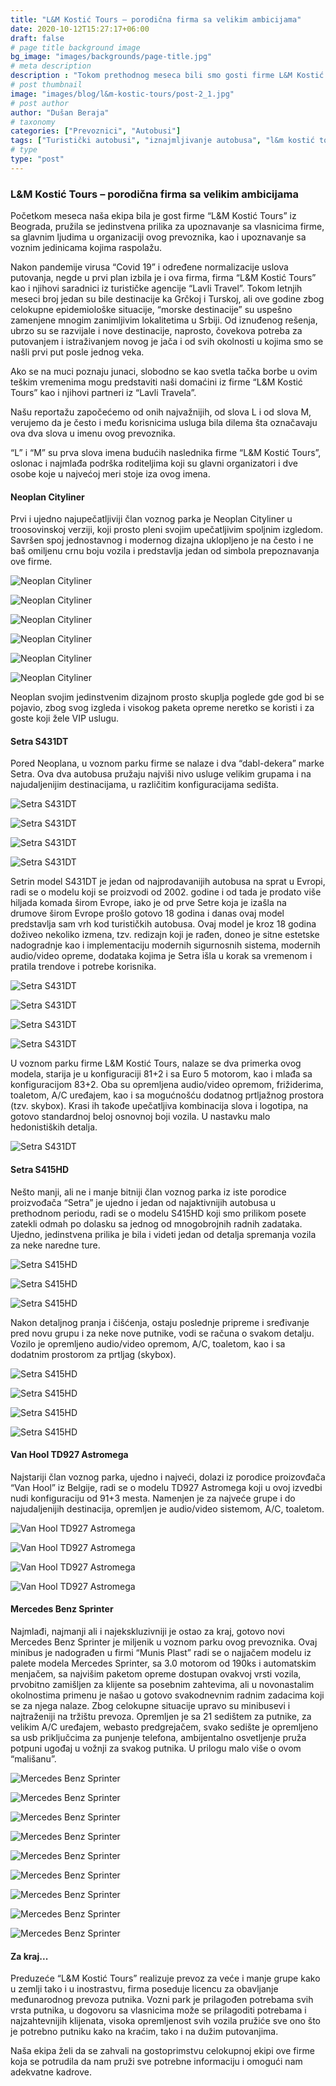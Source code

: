```yaml
---
title: "L&M Kostić Tours – porodična firma sa velikim ambicijama"
date: 2020-10-12T15:27:17+06:00
draft: false
# page title background image
bg_image: "images/backgrounds/page-title.jpg"
# meta description
description : "Tokom prethodnog meseca bili smo gosti firme L&M Kostić Tours iz Beograda, porodične firme sa velikim ambicijama i rezultatima iza sebe u prethodnom periodu."
# post thumbnail
image: "images/blog/l&m-kostic-tours/post-2_1.jpg"
# post author
author: "Dušan Beraja"
# taxonomy
categories: ["Prevoznici", "Autobusi"]
tags: ["Turistički autobusi", "iznajmljivanje autobusa", "l&m kostić tours", "lavli travel", "neoplan", "setra", "turizam", "van hool"]
# type
type: "post"
---
```


### L&M Kostić Tours – porodična firma sa velikim ambicijama

Početkom meseca naša ekipa bila je gost firme “L&M Kostić Tours” iz Beograda, pružila se jedinstvena prilika za upoznavanje sa vlasnicima firme, sa glavnim ljudima u organizaciji ovog prevoznika, kao i upoznavanje sa voznim jedinicama kojima raspolažu.

Nakon pandemije virusa “Covid 19” i određene normalizacije uslova putovanja, negde u prvi plan izbila je i ova firma, firma “L&M Kostić Tours” kao i njihovi saradnici iz turističke agencije “Lavli Travel”. Tokom letnjih meseci broj jedan su bile destinacije ka Grčkoj i Turskoj, ali ove godine zbog celokupne epidemiološke situacije, “morske destinacije” su uspešno zamenjene mnogim zanimljivim lokalitetima u Srbiji. Od iznuđenog rešenja, ubrzo su se razvijale i nove destinacije, naprosto, čovekova potreba za putovanjem i istraživanjem novog je jača i od svih okolnosti u kojima smo se našli prvi put posle jednog veka.

Ako se na muci poznaju junaci, slobodno se kao svetla tačka borbe u ovim teškim vremenima mogu predstaviti naši domaćini iz firme “L&M Kostić Tours” kao i njihovi partneri iz “Lavli Travela”.

Našu reportažu započećemo od onih najvažnijih, od slova L i od slova M, verujemo da je često i među korisnicima usluga bila dilema šta označavaju ova dva slova u imenu ovog prevoznika.

“L” i “M” su prva slova imena budućih naslednika firme “L&M Kostić Tours”, oslonac i najmlađa podrška roditeljima koji su glavni organizatori i dve osobe koje u najvećoj meri stoje iza ovog imena.

#### Neoplan Cityliner
Prvi i ujedno najupečatljiviji član voznog parka je Neoplan Cityliner u troosovinskoj verziji, koji prosto pleni svojim upečatljivim spoljnim izgledom. Savršen spoj jednostavnog i modernog dizajna uklopljeno je na često i ne baš omiljenu crnu boju vozila i predstavlja jedan od simbola prepoznavanja ove firme.

![Neoplan Cityliner](/images/blog/l&m-kostic-tours/post-2_2.jpg "Neoplan Cityliner")

![Neoplan Cityliner](/images/blog/l&m-kostic-tours/post-2_3.jpg "Neoplan Cityliner")

![Neoplan Cityliner](/images/blog/l&m-kostic-tours/post-2_4.jpg "Neoplan Cityliner")

![Neoplan Cityliner](/images/blog/l&m-kostic-tours/post-2_5.jpg "Neoplan Cityliner")

![Neoplan Cityliner](/images/blog/l&m-kostic-tours/post-2_6.jpg "Neoplan Cityliner")

![Neoplan Cityliner](/images/blog/l&m-kostic-tours/post-2_7.jpg "Neoplan Cityliner")

Neoplan svojim jedinstvenim dizajnom prosto skuplja poglede gde god bi se pojavio, zbog svog izgleda i visokog paketa opreme neretko se koristi i za goste koji žele VIP uslugu.

#### Setra S431DT

Pored Neoplana, u voznom parku firme se nalaze i dva “dabl-dekera” marke Setra. Ova dva autobusa pružaju najviši nivo usluge velikim grupama i na najudaljenijim destinacijama, u različitim konfiguracijama sedišta.

![Setra S431DT](/images/blog/l&m-kostic-tours/post-2_8.jpg "Setra S431DT")

![Setra S431DT](/images/blog/l&m-kostic-tours/post-2_9.jpg "Setra S431DT")

![Setra S431DT](/images/blog/l&m-kostic-tours/post-2_10.jpg "Setra S431DT")

![Setra S431DT](/images/blog/l&m-kostic-tours/post-2_11.jpg "Setra S431DT")

Setrin model S431DT je jedan od najprodavanijih autobusa na sprat u Evropi, radi se o modelu koji se proizvodi od 2002. godine i od tada je prodato više hiljada komada širom Evrope, iako je od prve Setre koja je izašla na drumove širom Evrope prošlo gotovo 18 godina i danas ovaj model predstavlja sam vrh kod turističkih autobusa. Ovaj model je kroz 18 godina doživeo nekoliko izmena, tzv. redizajn koji je rađen, doneo je sitne estetske nadogradnje kao i implementaciju modernih sigurnosnih sistema, modernih audio/video opreme, dodataka kojima je Setra išla u korak sa vremenom i pratila trendove i potrebe korisnika.

![Setra S431DT](/images/blog/l&m-kostic-tours/post-2_13.jpg "Setra S431DT")

![Setra S431DT](/images/blog/l&m-kostic-tours/post-2_14.jpg "Setra S431DT")

![Setra S431DT](/images/blog/l&m-kostic-tours/post-2_15.jpg "Setra S431DT")

![Setra S431DT](/images/blog/l&m-kostic-tours/post-2_16.jpg "Setra S431DT")

U voznom parku firme L&M Kostić Tours, nalaze se dva primerka ovog modela, starija je u konfiguraciji 81+2 i sa Euro 5 motorom, kao i mlađa sa konfiguracijom 83+2. Oba su opremljena audio/video opremom, frižiderima, toaletom, A/C uređajem, kao i sa mogućnošću dodatnog prtljažnog prostora (tzv. skybox). Krasi ih takođe upečatljiva kombinacija slova i logotipa, na gotovo standardnoj beloj osnovnoj boji vozila. U nastavku malo hedonistiških detalja.

![Setra S431DT](/images/blog/l&m-kostic-tours/post-2_12.jpg "Setra S431DT")

#### Setra S415HD

Nešto manji, ali ne i manje bitniji član voznog parka iz iste porodice proizvođača “Setra” je ujedno i jedan od najaktivnijih autobusa u prethodnom periodu, radi se o modelu S415HD koji smo prilikom posete zatekli odmah po dolasku sa jednog od mnogobrojnih radnih zadataka. Ujedno, jedinstvena prilika je bila i videti jedan od detalja spremanja vozila za neke naredne ture.

![Setra S415HD](/images/blog/l&m-kostic-tours/post-2_17.jpg "Setra S415HD")

![Setra S415HD](/images/blog/l&m-kostic-tours/post-2_18.jpg "Setra S415HD")

![Setra S415HD](/images/blog/l&m-kostic-tours/post-2_19.jpg "Setra S415HD")

Nakon detaljnog pranja i čišćenja, ostaju poslednje pripreme i sređivanje pred novu grupu i za neke nove putnike, vodi se računa o svakom detalju. Vozilo je opremljeno audio/video opremom, A/C, toaletom, kao i sa dodatnim prostorom za prtljag (skybox).

![Setra S415HD](/images/blog/l&m-kostic-tours/post-2_20.jpg "Setra S415HD")

![Setra S415HD](/images/blog/l&m-kostic-tours/post-2_22.jpg "Setra S415HD")

![Setra S415HD](/images/blog/l&m-kostic-tours/post-2_21.jpg "Setra S415HD")

![Setra S415HD](/images/blog/l&m-kostic-tours/post-2_23.jpg "Setra S415HD")

#### Van Hool TD927 Astromega

Najstariji član voznog parka, ujedno i najveći, dolazi iz porodice proizovđača “Van Hool” iz Belgije, radi se o modelu TD927 Astromega koji u ovoj izvedbi nudi konfiguraciju od 91+3 mesta. Namenjen je za najveće grupe i do najudaljenijih destinacija, opremljen je audio/video sistemom, A/C, toaletom.

![Van Hool TD927 Astromega](/images/blog/l&m-kostic-tours/post-2_24.jpg "Van Hool TD927 Astromega")

![Van Hool TD927 Astromega](/images/blog/l&m-kostic-tours/post-2_25.jpg "Van Hool TD927 Astromega")

![Van Hool TD927 Astromega](/images/blog/l&m-kostic-tours/post-2_26.jpg "Van Hool TD927 Astromega")

![Van Hool TD927 Astromega](/images/blog/l&m-kostic-tours/post-2_27.jpg "Van Hool TD927 Astromega")

#### Mercedes Benz Sprinter

Najmlađi, najmanji ali i najekskluzivniji je ostao za kraj, gotovo novi Mercedes Benz Sprinter je miljenik u voznom parku ovog prevoznika. Ovaj minibus je nadograđen u firmi “Munis Plast” radi se o najjačem modelu iz palete modela Mercedes Sprinter, sa 3.0 motorom od 190ks i automatskim menjačem, sa najvišim paketom opreme dostupan ovakvoj vrsti vozila, prvobitno zamišljen za klijente sa posebnim zahtevima, ali u novonastalim okolnostima primenu je našao u gotovo svakodnevnim radnim zadacima koji se za njega nalaze. Zbog celokupne situacije upravo su minibusevi i najtraženiji na tržištu prevoza. Opremljen je sa 21 sedištem za putnike, za velikim A/C uređajem, webasto predgrejačem, svako sedište je opremljeno sa usb priključcima za punjenje telefona, ambijentalno osvetljenje pruža potpuni ugođaj u vožnji za svakog putnika. U prilogu malo više o ovom “mališanu”.

![Mercedes Benz Sprinter](/images/blog/l&m-kostic-tours/post-2_28.jpg "Mercedes Benz Sprinter")

![Mercedes Benz Sprinter](/images/blog/l&m-kostic-tours/post-2_29.jpg "Mercedes Benz Sprinter")

![Mercedes Benz Sprinter](/images/blog/l&m-kostic-tours/post-2_30.jpg "Mercedes Benz Sprinter")

![Mercedes Benz Sprinter](/images/blog/l&m-kostic-tours/post-2_31.jpg "Mercedes Benz Sprinter")

![Mercedes Benz Sprinter](/images/blog/l&m-kostic-tours/post-2_32.jpg "Mercedes Benz Sprinter")

![Mercedes Benz Sprinter](/images/blog/l&m-kostic-tours/post-2_33.jpg "Mercedes Benz Sprinter")

![Mercedes Benz Sprinter](/images/blog/l&m-kostic-tours/post-2_34.jpg "Mercedes Benz Sprinter")

![Mercedes Benz Sprinter](/images/blog/l&m-kostic-tours/post-2_35.jpg "Mercedes Benz Sprinter")

![Mercedes Benz Sprinter](/images/blog/l&m-kostic-tours/post-2_36.jpg "Mercedes Benz Sprinter")

#### Za kraj...

Preduzeće “L&M Kostić Tours” realizuje prevoz za veće i manje grupe kako u zemlji tako i u inostrastvu, firma poseduje licencu za obavljanje međunarodnog prevoza putnika. Vozni park je prilagođen potrebama svih vrsta putnika, u dogovoru sa vlasnicima može se prilagoditi potrebama i najzahtevnijih klijenata, visoka opremljenost svih vozila pružiće sve ono što je potrebno putniku kako na kraćim, tako i na dužim putovanjima.

Naša ekipa želi da se zahvali na gostoprimstvu celokupnoj ekipi ove firme koja se potrudila da nam pruži sve potrebne informaciju i omogući nam adekvatne kadrove.